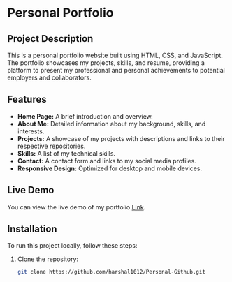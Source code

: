 # Personal Portfolio

## Project Description
This is a personal portfolio website built using HTML, CSS, and JavaScript. The portfolio showcases my projects, skills, and resume, providing a platform to present my professional and personal achievements to potential employers and collaborators.

## Features
- **Home Page:** A brief introduction and overview.
- **About Me:** Detailed information about my background, skills, and interests.
- **Projects:** A showcase of my projects with descriptions and links to their respective repositories.
- **Skills:** A list of my technical skills.
- **Contact:** A contact form and links to my social media profiles.
- **Responsive Design:** Optimized for desktop and mobile devices.

## Live Demo
You can view the live demo of my portfolio [Link](https://harshal1012.github.io/Personal-Portfolio/).

## Installation
To run this project locally, follow these steps:

1. Clone the repository:
   ```bash
   git clone https://github.com/harshal1012/Personal-Github.git
